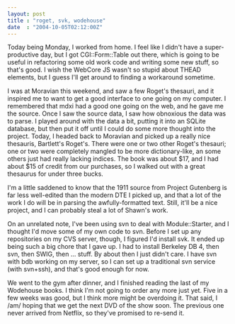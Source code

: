 ```yaml
---
layout: post
title : "roget, svk, wodehouse"
date  : "2004-10-05T02:12:00Z"
---
```

Today being Monday, I worked from home.  I feel like I didn't have a super-productive day, but I got CGI::Form::Table out there, which is going to be useful in refactoring some old work code and writing some new stuff, so that's good.  I wish the WebCore JS wasn't so stupid about THEAD elements, but I guess I'll get around to finding a workaround sometime.

I was at Moravian this weekend, and saw a few Roget's thesauri, and it inspired me to want to get a good interface to one going on my computer.  I remembered that mdxi had a good one going on the web, and he gave me the source.  Once I saw the source data, I saw how obnoxious the data was to parse.  I played around with the data a bit, putting it into an SQLite database, but then put it off until I could do some more thought into the project.  Today, I headed back to Moravian and picked up a really nice thesauris, Bartlett's Roget's.  There were one or two other Roget's thesauri; one or two were completely mangled to be more dictionary-like, an some others just had really lacking indices.  The book was about $17, and I had about $15 of credit from our purchases, so I walked out with a great thesaurus for under three bucks.

I'm a little saddened to know that the 1911 source from Project Gutenberg is far less well-edited than the modern DTE I picked up, and that a lot of the work I do will be in parsing the awfully-formatted text.  Still, it'll be a nice project, and I can probably steal a lot of Shawn's work.

On an unrelated note, I've been using svn to deal with Module::Starter, and I thought I'd move some of my own code to svn.  Before I set up any repositories on my CVS server, though, I figured I'd install svk.  It ended up being such a big chore that I gave up.  I had to install Berkeley DB 4, then svn, then SWIG, then ... stuff.  By about then I just didn't care.  I have svn with bdb working on my server, so I can set up a traditional svn service (with svn+ssh), and that's good enough for now.

We went to the gym after dinner, and I finished reading the last of my Wodehouse books.  I think I'm not going to order any more just yet.  Five in a few weeks was good, but I think more might be overdoing it.  That said, I /am/ hoping that we get the next DVD of the show soon.  The previous one never arrived from Netflix, so they've promised to re-send it.

